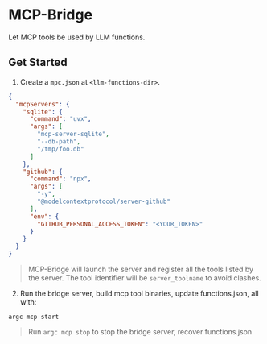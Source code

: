 # MCP-Bridge

Let MCP tools be used by LLM functions.

## Get Started

1. Create a `mpc.json` at `<llm-functions-dir>`.

```json
{
  "mcpServers": {
    "sqlite": {
      "command": "uvx",
      "args": [
        "mcp-server-sqlite",
        "--db-path",
        "/tmp/foo.db"
      ]
    },
    "github": {
      "command": "npx",
      "args": [
        "-y",
        "@modelcontextprotocol/server-github"
      ],
      "env": {
        "GITHUB_PERSONAL_ACCESS_TOKEN": "<YOUR_TOKEN>"
      }
    }
  }
}
```

> MCP-Bridge will launch the server and register all the tools listed by the server. The tool identifier will be `server_toolname` to avoid clashes.

2. Run the bridge server, build mcp tool binaries, update functions.json, all with:

```
argc mcp start
```

> Run `argc mcp stop` to stop the bridge server, recover functions.json